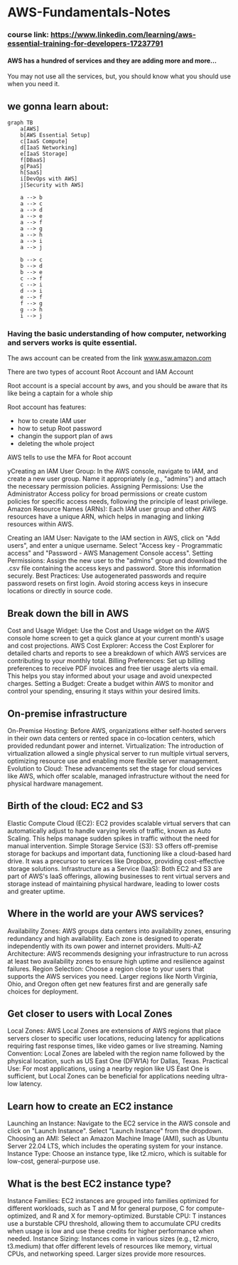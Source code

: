 # AWS-Fundamentals-Notes
### course link: https://www.linkedin.com/learning/aws-essential-training-for-developers-17237791

#### AWS has a hundred of services and they are adding more and more...
You may not use all the services, but, you should know what you should use when you need it. 

## we gonna learn about:

```mermaid
graph TB
    a[AWS]
    b[AWS Essential Setup]
    c[IaaS Compute]
    d[IaaS Networking]
    e[IaaS Storage]
    f[DBaaS]
    g[PaaS]
    h[SaaS]
    i[DevOps with AWS]
    j[Security with AWS]

    a --> b
    a --> c
    a --> d
    a --> e
    a --> f
    a --> g
    a --> h
    a --> i
    a --> j

    b --> c
    b --> d
    b --> e
    c --> f
    c --> i
    d --> i
    e --> f
    f --> g
    g --> h
    i --> j

```


### Having the basic understanding of how computer, networking and servers works is quite essential.

The aws account can be created from the link www.asw.amazon.com

There are two types of account Root Account and IAM Account

Root account is a special account by aws, and you should be aware that its like being a captain for a whole ship

Root account has features:
 - how to create IAM user
 - how to setup Root password
 - changin the support plan of aws
 - deleting the whole project

AWS tells to use the MFA for Root account

yCreating an IAM User Group: In the AWS console, navigate to IAM, and create a new user group. Name it appropriately (e.g., "admins") and attach the necessary permission policies.
Assigning Permissions: Use the Administrator Access policy for broad permissions or create custom policies for specific access needs, following the principle of least privilege.
Amazon Resource Names (ARNs): Each IAM user group and other AWS resources have a unique ARN, which helps in managing and linking resources within AWS.

Creating an IAM User: Navigate to the IAM section in AWS, click on "Add users", and enter a unique username. Select "Access key - Programmatic access" and "Password - AWS Management Console access".
Setting Permissions: Assign the new user to the "admins" group and download the .csv file containing the access keys and password. Store this information securely.
Best Practices: Use autogenerated passwords and require password resets on first login. Avoid storing access keys in insecure locations or directly in source code.

## Break down the bill in AWS

Cost and Usage Widget: Use the Cost and Usage widget on the AWS console home screen to get a quick glance at your current month's usage and cost projections.
AWS Cost Explorer: Access the Cost Explorer for detailed charts and reports to see a breakdown of which AWS services are contributing to your monthly total.
Billing Preferences: Set up billing preferences to receive PDF invoices and free tier usage alerts via email. This helps you stay informed about your usage and avoid unexpected charges.
Setting a Budget: Create a budget within AWS to monitor and control your spending, ensuring it stays within your desired limits.

## On-premise infrastructure

On-Premise Hosting: Before AWS, organizations either self-hosted servers in their own data centers or rented space in co-location centers, which provided redundant power and internet.
Virtualization: The introduction of virtualization allowed a single physical server to run multiple virtual servers, optimizing resource use and enabling more flexible server management.
Evolution to Cloud: These advancements set the stage for cloud services like AWS, which offer scalable, managed infrastructure without the need for physical hardware management.

## Birth of the cloud: EC2 and S3

Elastic Compute Cloud (EC2): EC2 provides scalable virtual servers that can automatically adjust to handle varying levels of traffic, known as Auto Scaling. This helps manage sudden spikes in traffic without the need for manual intervention.
Simple Storage Service (S3): S3 offers off-premise storage for backups and important data, functioning like a cloud-based hard drive. It was a precursor to services like Dropbox, providing cost-effective storage solutions.
Infrastructure as a Service (IaaS): Both EC2 and S3 are part of AWS's IaaS offerings, allowing businesses to rent virtual servers and storage instead of maintaining physical hardware, leading to lower costs and greater uptime.

## Where in the world are your AWS services?

Availability Zones: AWS groups data centers into availability zones, ensuring redundancy and high availability. Each zone is designed to operate independently with its own power and internet providers.
Multi-AZ Architecture: AWS recommends designing your infrastructure to run across at least two availability zones to ensure high uptime and resilience against failures.
Region Selection: Choose a region close to your users that supports the AWS services you need. Larger regions like North Virginia, Ohio, and Oregon often get new features first and are generally safe choices for deployment.

## Get closer to users with Local Zones

Local Zones: AWS Local Zones are extensions of AWS regions that place servers closer to specific user locations, reducing latency for applications requiring fast response times, like video games or live streaming.
Naming Convention: Local Zones are labeled with the region name followed by the physical location, such as US East One (DFW1A) for Dallas, Texas.
Practical Use: For most applications, using a nearby region like US East One is sufficient, but Local Zones can be beneficial for applications needing ultra-low latency.

## Learn how to create an EC2 instance

Launching an Instance: Navigate to the EC2 service in the AWS console and click on "Launch Instance". Select "Launch Instance" from the dropdown.
Choosing an AMI: Select an Amazon Machine Image (AMI), such as Ubuntu Server 22.04 LTS, which includes the operating system for your instance.
Instance Type: Choose an instance type, like t2.micro, which is suitable for low-cost, general-purpose use.

## What is the best EC2 instance type?

Instance Families: EC2 instances are grouped into families optimized for different workloads, such as T and M for general purpose, C for compute-optimized, and R and X for memory-optimized.
Burstable CPU: T instances use a burstable CPU threshold, allowing them to accumulate CPU credits when usage is low and use these credits for higher performance when needed.
Instance Sizing: Instances come in various sizes (e.g., t2.micro, t3.medium) that offer different levels of resources like memory, virtual CPUs, and networking speed. Larger sizes provide more resources.

